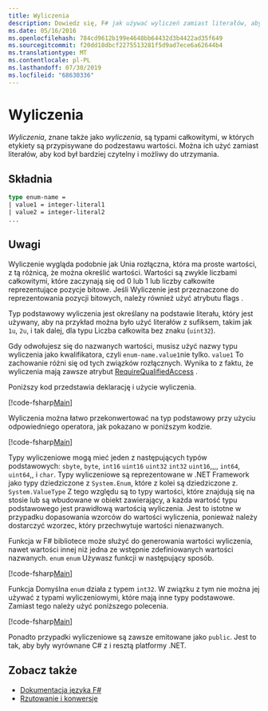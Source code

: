 ```yaml
---
title: Wyliczenia
description: Dowiedz się, F# jak używać wyliczeń zamiast literałów, aby kod był bardziej czytelny i konserwowany.
ms.date: 05/16/2016
ms.openlocfilehash: 784cd9612b199e4648bb64432d3b4422ad35f649
ms.sourcegitcommit: f20dd18dbcf2275513281f5d9ad7ece6a62644b4
ms.translationtype: MT
ms.contentlocale: pl-PL
ms.lasthandoff: 07/30/2019
ms.locfileid: "68630336"
---
```

# <a name="enumerations"></a>Wyliczenia

*Wyliczenia*, znane także jako *wyliczenia*, są typami całkowitymi, w których etykiety są przypisywane do podzestawu wartości. Można ich użyć zamiast literałów, aby kod był bardziej czytelny i możliwy do utrzymania.

## <a name="syntax"></a>Składnia

```fsharp
type enum-name =
| value1 = integer-literal1
| value2 = integer-literal2
...
```

## <a name="remarks"></a>Uwagi

Wyliczenie wygląda podobnie jak Unia rozłączna, która ma proste wartości, z tą różnicą, że można określić wartości. Wartości są zwykle liczbami całkowitymi, które zaczynają się od 0 lub 1 lub liczby całkowite reprezentujące pozycje bitowe. Jeśli Wyliczenie jest przeznaczone do reprezentowania pozycji bitowych, należy również użyć atrybutu flags [](xref:System.FlagsAttribute) .

Typ podstawowy wyliczenia jest określany na podstawie literału, który jest używany, aby na przykład można było użyć literałów z sufiksem, takim jak `1u`, `2u`, i tak dalej, dla typu Liczba całkowita bez znaku (`uint32`).

Gdy odwołujesz się do nazwanych wartości, musisz użyć nazwy typu wyliczenia jako kwalifikatora, czyli `enum-name.value1`nie tylko. `value1` To zachowanie różni się od tych związków rozłącznych. Wynika to z faktu, że wyliczenia mają zawsze atrybut [RequireQualifiedAccess](https://msdn.microsoft.com/library/8b9b6ade-0471-4413-ac5d-638cd0de5f15) .

Poniższy kod przedstawia deklarację i użycie wyliczenia.

[!code-fsharp[Main](~/samples/snippets/fsharp/lang-ref-1/snippet2101.fs)]

Wyliczenia można łatwo przekonwertować na typ podstawowy przy użyciu odpowiedniego operatora, jak pokazano w poniższym kodzie.

[!code-fsharp[Main](~/samples/snippets/fsharp/lang-ref-1/snippet2102.fs)]

Typy wyliczeniowe mogą mieć jeden z następujących typów podstawowych: `sbyte`, `byte`, `int16` `uint16` `uint32` `int32` `uint16`,,,, `int64`, `uint64`,, i `char`. Typy wyliczeniowe są reprezentowane w .NET Framework jako typy dziedziczone z `System.Enum`, które z kolei są dziedziczone z. `System.ValueType` Z tego względu są to typy wartości, które znajdują się na stosie lub są wbudowane w obiekt zawierający, a każda wartość typu podstawowego jest prawidłową wartością wyliczenia. Jest to istotne w przypadku dopasowania wzorców do wartości wyliczenia, ponieważ należy dostarczyć wzorzec, który przechwytuje wartości nienazwanych.

Funkcja w F# bibliotece może służyć do generowania wartości wyliczenia, nawet wartości innej niż jedna ze wstępnie zdefiniowanych wartości nazwanych. `enum` `enum` Używasz funkcji w następujący sposób.

[!code-fsharp[Main](~/samples/snippets/fsharp/lang-ref-1/snippet2103.fs)]

Funkcja Domyślna `enum` działa z typem `int32`. W związku z tym nie można jej używać z typami wyliczeniowymi, które mają inne typy podstawowe. Zamiast tego należy użyć poniższego polecenia.

[!code-fsharp[Main](~/samples/snippets/fsharp/lang-ref-1/snippet2104.fs)]

Ponadto przypadki wyliczeniowe są zawsze emitowane jako `public`. Jest to tak, aby były wyrównane C# z i resztą platformy .NET.

## <a name="see-also"></a>Zobacz także

- [Dokumentacja języka F#](index.md)
- [Rzutowanie i konwersje](casting-and-conversions.md)
